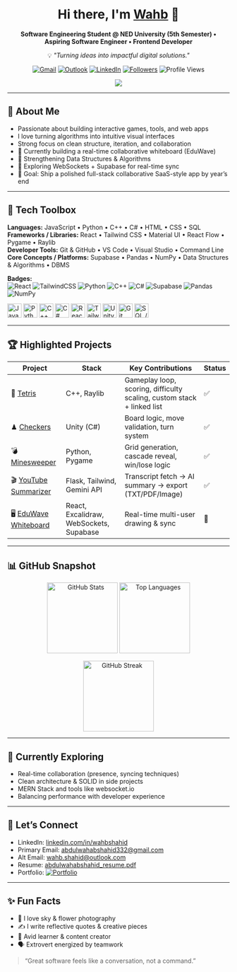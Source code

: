 <h1 align="center">Hi there, I'm <a href="https://github.com/WahbSheikh">Wahb</a> 👋</h1>

<p align="center">
  <strong>Software Engineering Student @ NED University (5th Semester) • Aspiring Software Engineer • Frontend Developer</strong>
</p>

<p align="center">
  💡 <em>"Turning ideas into impactful digital solutions."</em>
</p>

<p align="center">
  <a href="mailto:abdulwahabshahid332@gmail.com"><img alt="Gmail" src="https://img.shields.io/badge/Email-Gmail-red?style=flat&logo=gmail"></a>
  <a href="mailto:wahb.shahid@outlook.com"><img alt="Outlook" src="https://img.shields.io/badge/Email-Outlook-0078D4?style=flat&logo=microsoftoutlook"></a>
  <a href="https://www.linkedin.com/in/wahbshahid"><img alt="LinkedIn" src="https://img.shields.io/badge/LinkedIn-Connect-blue?style=flat&logo=linkedin"></a>
  <a href="https://github.com/WahbSheikh?tab=followers"><img alt="Followers" src="https://img.shields.io/github/followers/WahbSheikh?label=Followers&style=flat&color=181717"></a>
  <img alt="Profile Views" src="https://komarev.com/ghpvc/?username=WahbSheikh&style=flat&color=blue">
</p>

<p align="center">
  <img src="https://readme-typing-svg.herokuapp.com?size=22&center=true&vCenter=true&width=600&lines=Frontend+Developer;Software+Engineering+Student;Aspiring+Full-Stack+Engineer;Open+Source+Contributor" />
</p>

---

## 🚀 About Me

- Passionate about building interactive games, tools, and web apps  
- I love turning algorithms into intuitive visual interfaces  
- Strong focus on clean structure, iteration, and collaboration  
- 🔭 Currently building a real-time collaborative whiteboard (EduWave)  
- 🧠 Strengthening Data Structures & Algorithms  
- 🌱 Exploring WebSockets + Supabase for real-time sync  
- 🎯 Goal: Ship a polished full-stack collaborative SaaS-style app by year’s end  

---

## 🧰 Tech Toolbox

**Languages:** JavaScript • Python • C++ • C# • HTML • CSS • SQL  
**Frameworks / Libraries:** React • Tailwind CSS • Material UI • React Flow • Pygame • Raylib  
**Developer Tools:** Git & GitHub • VS Code • Visual Studio • Command Line  
**Core Concepts / Platforms:** Supabase • Pandas • NumPy • Data Structures & Algorithms • DBMS  

**Badges:**  
![React](https://img.shields.io/badge/Frontend-React-blue?style=flat&logo=react)
![TailwindCSS](https://img.shields.io/badge/Styling-TailwindCSS-38B2AC?style=flat&logo=tailwind-css)
![Python](https://img.shields.io/badge/Python-3776AB?style=flat&logo=python)
![C++](https://img.shields.io/badge/C++-00599C?style=flat&logo=c%2B%2B)
![C#](https://img.shields.io/badge/C%23-239120?style=flat&logo=c-sharp)
![Supabase](https://img.shields.io/badge/Database-Supabase-3FCF8E?style=flat&logo=supabase)
![Pandas](https://img.shields.io/badge/Pandas-150458?style=flat&logo=pandas)
![NumPy](https://img.shields.io/badge/NumPy-013243?style=flat&logo=numpy)

<p>
  <img height="32" src="https://cdn.jsdelivr.net/gh/devicons/devicon/icons/javascript/javascript-original.svg" alt="JavaScript"/>
  <img height="32" src="https://cdn.jsdelivr.net/gh/devicons/devicon/icons/python/python-original.svg" alt="Python"/>
  <img height="32" src="https://cdn.jsdelivr.net/gh/devicons/devicon/icons/cplusplus/cplusplus-original.svg" alt="C++"/>
  <img height="32" src="https://cdn.jsdelivr.net/gh/devicons/devicon/icons/csharp/csharp-original.svg" alt="C#"/>
  <img height="32" src="https://cdn.jsdelivr.net/gh/devicons/devicon/icons/react/react-original.svg" alt="React"/>
  <img height="32" src="https://cdn.jsdelivr.net/gh/devicons/devicon/icons/tailwindcss/tailwindcss-plain.svg" alt="Tailwind CSS"/>
  <img height="32" src="https://cdn.jsdelivr.net/gh/devicons/devicon/icons/unity/unity-original.svg" alt="Unity"/>
  <img height="32" src="https://cdn.jsdelivr.net/gh/devicons/devicon/icons/git/git-original.svg" alt="Git"/>
  <img height="32" src="https://cdn.jsdelivr.net/gh/devicons/devicon/icons/sqlite/sqlite-original.svg" alt="SQL / DB"/>
</p>

---

## 🏆 Highlighted Projects

| Project | Stack | Key Contributions | Status |
|---------|-------|-------------------|--------|
| 🧩 [Tetris](https://github.com/WahbSheikh/Tetris) | C++, Raylib | Gameplay loop, scoring, difficulty scaling, custom stack + linked list | ✅ |
| ♟ [Checkers](https://github.com/WahbSheikh/Checkers) | Unity (C#) | Board logic, move validation, turn system | ✅ |
| 💣 [Minesweeper](https://github.com/WahbSheikh/Minesweeper) | Python, Pygame | Grid generation, cascade reveal, win/lose logic | ✅ |
| 🎬 [YouTube Summarizer](https://github.com/WahbSheikh/Youtube-Summarizer) | Flask, Tailwind, Gemini API | Transcript fetch → AI summary → export (TXT/PDF/Image) | ✅ |
| 🖥 [EduWave Whiteboard](https://github.com/WahbSheikh/EduWave) | React, Excalidraw, WebSockets, Supabase | Real-time multi-user drawing & sync | 🚧 |

---

## 📊 GitHub Snapshot

<p align="center">
  <img alt="GitHub Stats" height="160" src="https://github-readme-stats.vercel.app/api?username=WahbSheikh&show_icons=true&theme=transparent&rank_icon=percentile" />
  <img alt="Top Languages" height="160" src="https://github-readme-stats.vercel.app/api/top-langs/?username=WahbSheikh&layout=compact&theme=transparent&hide=css" />
</p>
<p align="center">
  <img alt="GitHub Streak" height="160" src="https://streak-stats.demolab.com?user=WahbSheikh&theme=transparent" />
</p>

---

## 🧠 Currently Exploring

- Real-time collaboration (presence, syncing techniques)  
- Clean architecture & SOLID in side projects  
- MERN Stack and tools like websocket.io  
- Balancing performance with developer experience  

---

## 💬 Let’s Connect

- LinkedIn: <a href="https://www.linkedin.com/in/wahbshahid">linkedin.com/in/wahbshahid</a>  
- Primary Email: <a href="mailto:abdulwahabshahid332@gmail.com">abdulwahabshahid332@gmail.com</a>  
- Alt Email: <a href="mailto:wahb.shahid@outlook.com">wahb.shahid@outlook.com</a>  
- Resume: [abdulwahabshahid_resume.pdf](https://github.com/user-attachments/files/21868297/abdulwahabshahid_resume.pdf)  
- Portfolio: [![Portfolio](https://img.shields.io/badge/Portfolio-Coming_Soon-lightgrey?style=flat&logo=vercel)]()  

---

## ✨ Fun Facts

- 📸 I love sky & flower photography  
- ✍️ I write reflective quotes & creative pieces  
- 📖 Avid learner & content creator  
- 🗣 Extrovert energized by teamwork  

> “Great software feels like a conversation, not a command.”  
